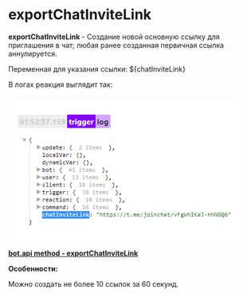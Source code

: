 # exportChatInviteLink

**exportChatInviteLink** - Создание новой основную ссылку для приглашения в чат; любая ранее созданная первичная ссылка аннулируется.

Переменная для указания ссылки: ${chatInviteLink}

В логах реакция выглядит так: 

![](./1.png)

[**bot.api method - exportChatInviteLink**](https://core.telegram.org/bots/api#exportchatinvitelink)

**Особенности:**

Можно создать не более 10 ссылок за 60 секунд. 




